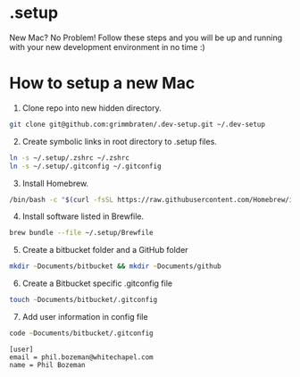 # .setup

New Mac? No Problem! Follow these steps and you will be up and running with your new development environment in no time :)

# How to setup a new Mac

1. Clone repo into new hidden directory.

```zsh
git clone git@github.com:grimmbraten/.dev-setup.git ~/.dev-setup
```

2. Create symbolic links in root directory to .setup files.

```zsh
ln -s ~/.setup/.zshrc ~/.zshrc
ln -s ~/.setup/.gitconfig ~/.gitconfig
```

3. Install Homebrew.

```zsh
/bin/bash -c "$(curl -fsSL https://raw.githubusercontent.com/Homebrew/install/HEAD/install.sh)"
```

4. Install software listed in Brewfile.

```zsh
brew bundle --file ~/.setup/Brewfile
```

5. Create a bitbucket folder and a GitHub folder

```zsh
mkdir ~Documents/bitbucket && mkdir ~Documents/github
```

6. Create a Bitbucket specific .gitconfig file

```zsh
touch ~Documents/bitbucket/.gitconfig
```

7. Add user information in config file

```zsh
code ~Documents/bitbucket/.gitconfig
```

```
[user]
email = phil.bozeman@whitechapel.com
name = Phil Bozeman
```

